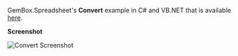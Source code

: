 GemBox.Spreadsheet's **Convert** example in C# and VB.NET that is available [here](https://www.gemboxsoftware.com/spreadsheet/examples/c-sharp-convert-excel-to-pdf/404).

**Screenshot**

![Convert Screenshot](https://www.gemboxsoftware.com/Spreadsheet/Examples/Content/CommonUses/Convert/Convert.png)